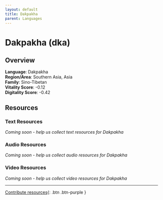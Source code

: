 ```yaml
---
layout: default
title: Dakpakha
parent: Languages
---
```


# Dakpakha (dka)

## Overview

**Language**: Dakpakha  
**Region/Area**: Southern Asia, Asia  
**Family**: Sino-Tibetan  
**Vitality Score**: -0.12  
**Digitality Score**: -0.42  

## Resources

### Text Resources
*Coming soon - help us collect text resources for Dakpakha*

### Audio Resources
*Coming soon - help us collect audio resources for Dakpakha*

### Video Resources
*Coming soon - help us collect video resources for Dakpakha*

---

[Contribute resources](https://fairtrain.github.io/){: .btn .btn-purple }
